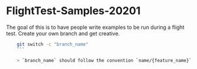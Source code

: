 # FlightTest-Samples-20201
The goal of this is to have people write examples to be run during a flight test.
Create your own branch and get creative.
```bash
    git switch -c "branch_name"
    ```

    > `branch_name` should follow the convention `name/{feature_name}`
